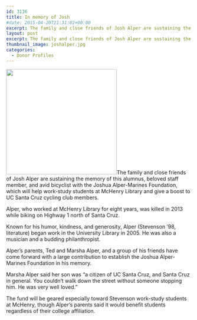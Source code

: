 ```yaml
---
id: 3136
title: In memory of Josh
#date: 2015-04-20T21:31:02+00:00
excerpt: The family and close friends of Josh Alper are sustaining the memory of this alumnus, beloved staff member, and avid bicyclist with the Joshua Alper-Marines Foundation.
layout: post
excerpt: The family and close friends of Josh Alper are sustaining the memory of this alumnus, beloved staff member, and avid bicyclist with the Joshua Alper-Marines Foundation.
thumbnail_image: joshalper.jpg
categories:
  - Donor Profiles
---
```

<img class="alignright size-medium wp-image-3137" src="http://live-ucsc-giving.pantheonsite.io/wp-content/uploads/2017/09/joshalper-300x286.jpg" alt="" width="300" height="286" srcset="https://ucsc-giving.lndo.site/wp-content/uploads/2017/09/joshalper-300x286.jpg 300w, https://ucsc-giving.lndo.site/wp-content/uploads/2017/09/joshalper.jpg 519w" sizes="(max-width: 300px) 100vw, 300px" />The family and close friends of Josh Alper are sustaining the memory of this alumnus, beloved staff member, and avid bicyclist with the Joshua Alper-Marines Foundation, which will help work-study students at McHenry Library and give a boost to UC Santa Cruz cycling club members.

Alper, who worked at McHenry Library for eight years, was killed in 2013 while biking on Highway 1 north of Santa Cruz.

Known for his humor, kindness, and generosity, Alper (Stevenson &#8217;98, literature) began work in the University Library in 2005. He was also a musician and a budding philanthropist.

Alper&#8217;s parents, Ted and Marsha Alper, and a group of his friends have come forward with a large contribution to establish the Joshua Alper-Marines Foundation in his memory.

Marsha Alper said her son was &#8220;a citizen of UC Santa Cruz, and Santa Cruz in general. You couldn&#8217;t walk down the street without someone stopping him. He was very well loved.&#8221;

The fund will be geared especially toward Stevenson work-study students at McHenry, though Alper&#8217;s parents said it would benefit students regardless of their college affiliation.
